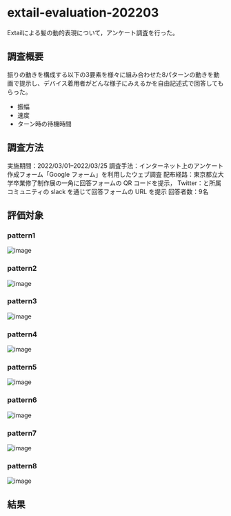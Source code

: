 # extail-evaluation-202203

Extailによる髪の動的表現について，アンケート調査を行った。

## 調査概要
振りの動きを構成する以下の3要素を様々に組み合わせた8パターンの動きを動画で提示し、デバイス着用者がどんな様子にみえるかを自由記述式で回答してもらった。

- 振幅
- 速度
- ターン時の待機時間
 
## 調査方法
実施期間：2022/03/01–2022/03/25
調査手法：インターネット上のアンケート作成フォーム「Google フォーム」を利用したウェブ調査
配布経路：東京都立大学卒業修了制作展の一角に回答フォームの QR コードを提示，
Twitter：と所属コミュニティの slack を通じて回答フォームの URL を提示
回答者数：9名

## 評価対象
### pattern1
![image](https://github.com/mt-sumikko/extail-evaluation-202203/blob/main/pattern_1.gif)
### pattern2
![image](https://github.com/mt-sumikko/extail-evaluation-202203/blob/main/pattern_2.gif)
### pattern3
![image](https://github.com/mt-sumikko/extail-evaluation-202203/blob/main/pattern_3.gif)
### pattern4
![image](https://github.com/mt-sumikko/extail-evaluation-202203/blob/main/pattern_4.gif)
### pattern5
![image](https://github.com/mt-sumikko/extail-evaluation-202203/blob/main/pattern_5.gif)
### pattern6
![image](https://github.com/mt-sumikko/extail-evaluation-202203/blob/main/pattern_6.gif)
### pattern7
![image](https://github.com/mt-sumikko/extail-evaluation-202203/blob/main/pattern_7.gif)
### pattern8
![image](https://github.com/mt-sumikko/extail-evaluation-202203/blob/main/pattern_8.gif)
## 結果
